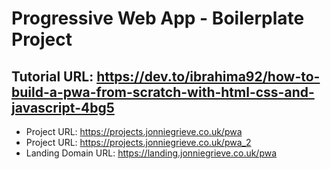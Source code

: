 # Progressive Web App - Boilerplate Project

## Tutorial URL:  https://dev.to/ibrahima92/how-to-build-a-pwa-from-scratch-with-html-css-and-javascript-4bg5

+ Project URL: https://projects.jonniegrieve.co.uk/pwa
+ Project URL: https://projects.jonniegrieve.co.uk/pwa_2
+ Landing Domain URL:  https://landing.jonniegrieve.co.uk/pwa